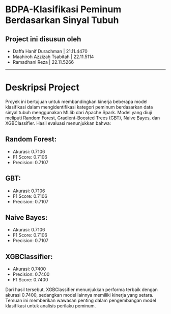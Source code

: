 # BDPA-Klasifikasi Peminum Berdasarkan Sinyal Tubuh

## Project ini disusun oleh
* Daffa Hanif Durachman | 21.11.4470
* Maahiroh Azzizah Tsabitah | 22.11.5114
* Ramadhani Reza | 22.11.5266

---

# Deskripsi Project

Proyek ini bertujuan untuk membandingkan kinerja beberapa model klasifikasi dalam mengidentifikasi kategori peminum berdasarkan data sinyal tubuh menggunakan MLlib dari Apache Spark. Model yang diuji meliputi Random Forest, Gradient-Boosted Trees (GBT), Naive Bayes, dan XGBClassifier. Hasil evaluasi menunjukkan bahwa:

## Random Forest:
* Akurasi: 0.7106
* F1 Score: 0.7106
* Precision: 0.7107
  
## GBT:
* Akurasi: 0.7106
* F1 Score: 0.7106
* Precision: 0.7107
  
## Naive Bayes:
* Akurasi: 0.7106
* F1 Score: 0.7106
* Precision: 0.7107
  
## XGBClassifier:
* Akurasi: 0.7400
* Precision: 0.7400 
* F1 Score: 0.7400
  
Dari hasil tersebut, XGBClassifier menunjukkan performa terbaik dengan akurasi 0.7400, sedangkan model lainnya memiliki kinerja yang setara. Temuan ini memberikan wawasan penting dalam pengembangan model klasifikasi untuk analisis perilaku peminum.
